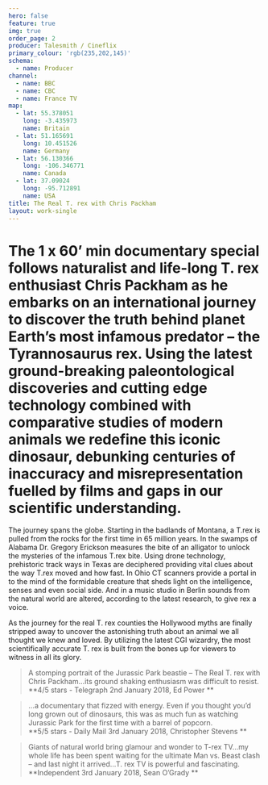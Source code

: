 ```yaml
---
hero: false
feature: true
img: true
order_page: 2
producer: Talesmith / Cineflix
primary_colour: 'rgb(235,202,145)'
schema:
  - name: Producer
channel:
  - name: BBC
  - name: CBC
  - name: France TV
map:
  - lat: 55.378051
    long: -3.435973
    name: Britain
  - lat: 51.165691
    long: 10.451526
    name: Germany
  - lat: 56.130366
    long: -106.346771
    name: Canada
  - lat: 37.09024
    long: -95.712891
    name: USA
title: The Real T. rex with Chris Packham
layout: work-single
---
```

# The 1 x 60’ min documentary special follows naturalist and life-long T. rex enthusiast Chris Packham as he embarks on an international journey to discover the truth behind planet Earth’s most infamous predator – the Tyrannosaurus rex. Using the latest ground-breaking paleontological discoveries and cutting edge technology combined with comparative studies of modern animals we redefine this iconic dinosaur, debunking centuries of inaccuracy and misrepresentation fuelled by films and gaps in our scientific understanding.

The journey spans the globe. Starting in the badlands of Montana, a T.rex is pulled from the rocks for the first time in 65 million years. In the swamps of Alabama Dr. Gregory Erickson measures the bite of an alligator to unlock the mysteries of the infamous T.rex bite. Using drone technology, prehistoric track ways in Texas are deciphered providing vital clues about the way T.rex moved and how fast. In Ohio CT scanners provide a portal in to the mind of the formidable creature that sheds light on the intelligence, senses and even social side. And in a music studio in Berlin sounds from the natural world are altered, according to the latest research, to give rex a voice.

As the journey for the real T. rex counties the Hollywood myths are finally stripped away to uncover the astonishing truth about an animal we all thought we knew and loved. By utilizing the latest CGI wizardry, the most scientifically accurate T. rex is built from the bones up for viewers to witness in all its glory.

> A stomping portrait of the Jurassic Park beastie – The Real T. rex with Chris Packham…its ground shaking enthusiasm was difficult to resist.\
> **4/5 stars - Telegraph 2nd January 2018, Ed Power **

> …a documentary that fizzed with energy. Even if you thought you’d long grown out of dinosaurs, this was as much fun as watching Jurassic Park for the first time with a barrel of popcorn. \
> **5/5 stars - Daily Mail 3rd January 2018, Christopher Stevens **

> Giants of natural world bring glamour and wonder to T-rex TV…my whole life has been spent waiting for the ultimate Man vs. Beast clash – and last night it arrived…T. rex TV is powerful and fascinating.\
> **Independent 3rd January 2018, Sean O’Grady **
